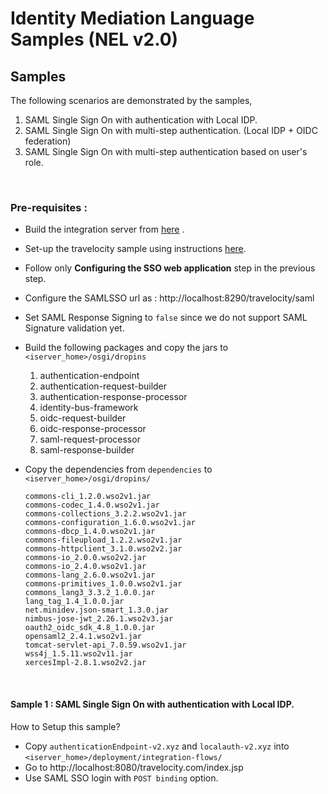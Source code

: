 # Identity Mediation Language Samples (NEL v2.0)


## Samples

The following scenarios are demonstrated by the samples,

1. SAML Single Sign On with authentication with Local IDP.
2. SAML Single Sign On with multi-step authentication. (Local IDP + OIDC federation)
3. SAML Single Sign On with multi-step authentication based on user's role. </li>

<br>

### Pre-requisites : 

   * Build the integration server from [here](https://github.com/wso2/product-integration-server) .
   * Set-up the travelocity sample using instructions [here](https://docs.wso2.com/display/IS520/Configuring+Single+Sign-On#ConfiguringSingleSign-On-ConfiguringtheSSOwebapplication).
   * Follow only **Configuring the SSO web application** step in the previous step.
   * Configure the SAMLSSO url as : http://localhost:8290/travelocity/saml
   * Set SAML Response Signing to `false` since we do not support SAML Signature validation yet.
  
   * Build the following packages and copy the jars to `<iserver_home>/osgi/dropins`
       1. authentication-endpoint
       2. authentication-request-builder
       3. authentication-response-processor
       4. identity-bus-framework
       5. oidc-request-builder
       6. oidc-response-processor
       7. saml-request-processor
       8. saml-response-builder
       
   * Copy the dependencies from `dependencies` to `<iserver_home>/osgi/dropins/`
   
         commons-cli_1.2.0.wso2v1.jar
         commons-codec_1.4.0.wso2v1.jar
         commons-collections_3.2.2.wso2v1.jar
         commons-configuration_1.6.0.wso2v1.jar
         commons-dbcp_1.4.0.wso2v1.jar
         commons-fileupload_1.2.2.wso2v1.jar
         commons-httpclient_3.1.0.wso2v2.jar
         commons-io_2.0.0.wso2v2.jar
         commons-io_2.4.0.wso2v1.jar
         commons-lang_2.6.0.wso2v1.jar
         commons-primitives_1.0.0.wso2v1.jar
         commons_lang3_3.3.2_1.0.0.jar
         lang_tag_1.4_1.0.0.jar
         net.minidev.json-smart_1.3.0.jar
         nimbus-jose-jwt_2.26.1.wso2v3.jar
         oauth2_oidc_sdk_4.8_1.0.0.jar
         opensaml2_2.4.1.wso2v1.jar
         tomcat-servlet-api_7.0.59.wso2v1.jar
         wss4j_1.5.11.wso2v11.jar
         xercesImpl-2.8.1.wso2v2.jar
         
    
<br>

#### Sample 1 : SAML Single Sign On with authentication with Local IDP.

How to Setup this sample?
* Copy `authenticationEndpoint-v2.xyz` and `localauth-v2.xyz` into `<iserver_home>/deployment/integration-flows/`
* Go to http://localhost:8080/travelocity.com/index.jsp
* Use SAML SSO login with `POST binding` option.  

    
